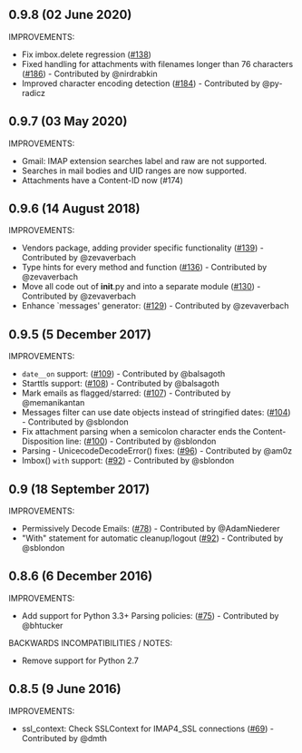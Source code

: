 ## 0.9.8 (02 June 2020)

IMPROVEMENTS:

* Fix imbox.delete regression ([#138](https://github.com/martinrusev/imbox/issues/138))
* Fixed handling for attachments with filenames longer than 76 characters ([#186](https://github.com/martinrusev/imbox/pull/186)) -  Contributed by @nirdrabkin
* Improved character encoding detection ([#184](https://github.com/martinrusev/imbox/pull/184)) -  Contributed by @py-radicz

## 0.9.7 (03 May 2020)

IMPROVEMENTS:

* Gmail: IMAP extension searches label and raw are not supported.
* Searches in mail bodies and UID ranges are now supported.
* Attachments have a Content-ID now (#174)

## 0.9.6 (14 August 2018)

IMPROVEMENTS:

 * Vendors package, adding provider specific functionality ([#139](https://github.com/martinrusev/imbox/pull/139)) -  Contributed by @zevaverbach
 * Type hints for every method and function ([#136](https://github.com/martinrusev/imbox/pull/136)) -  Contributed by @zevaverbach
 * Move all code out of __init__.py and into a separate module ([#130](https://github.com/martinrusev/imbox/pull/130)) - Contributed by @zevaverbach
 * Enhance `messages' generator: ([#129](https://github.com/martinrusev/imbox/pull/129)) - Contributed by @zevaverbach


## 0.9.5 (5 December 2017)

IMPROVEMENTS:

 * `date__on` support: ([#109](https://github.com/martinrusev/imbox/pull/109)) - Contributed by @balsagoth
 * Starttls support: ([#108](https://github.com/martinrusev/imbox/pull/108)) - Contributed by @balsagoth
 * Mark emails as flagged/starred: ([#107](https://github.com/martinrusev/imbox/pull/107)) - Contributed by @memanikantan
 * Messages filter can use date objects instead of stringified dates: ([#104](https://github.com/martinrusev/imbox/pull/104)) - Contributed by @sblondon
 * Fix attachment parsing when a semicolon character ends the Content-Disposition line: ([#100](https://github.com/martinrusev/imbox/pull/100)) - Contributed by @sblondon
 * Parsing - UnicecodeDecodeError() fixes: ([#96](https://github.com/martinrusev/imbox/pull/96)) - Contributed by @am0z
 * Imbox() `with` support: ([#92](https://github.com/martinrusev/imbox/pull/92)) - Contributed by @sblondon


## 0.9 (18 September 2017)

IMPROVEMENTS:

 * Permissively Decode Emails: ([#78](https://github.com/martinrusev/imbox/pull/78)) - Contributed by @AdamNiederer
 * "With" statement for automatic cleanup/logout ([#92](https://github.com/martinrusev/imbox/pull/92)) - Contributed by @sblondon
 


## 0.8.6 (6 December 2016)

IMPROVEMENTS:

 * Add support for Python 3.3+  Parsing policies: ([#75](https://github.com/martinrusev/imbox/pull/75)) - Contributed by @bhtucker
 
BACKWARDS INCOMPATIBILITIES / NOTES:

  * Remove support for Python 2.7

## 0.8.5 (9 June 2016)


IMPROVEMENTS:

 * ssl_context: Check SSLContext for IMAP4_SSL connections  ([#69](https://github.com/martinrusev/imbox/pull/69)) - Contributed by @dmth
